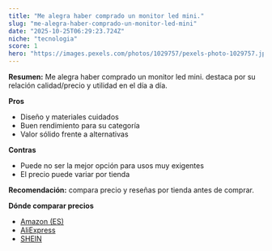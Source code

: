 ```yaml
---
title: "Me alegra haber comprado un monitor led mini."
slug: "me-alegra-haber-comprado-un-monitor-led-mini"
date: "2025-10-25T06:29:23.724Z"
niche: "tecnologia"
score: 1
hero: "https://images.pexels.com/photos/1029757/pexels-photo-1029757.jpeg?auto=compress&cs=tinysrgb&fit=crop&h=627&w=1200&auto=compress&cs=tinysrgb&w=1200&h=675&fit=crop"
---
```


**Resumen:** Me alegra haber comprado un monitor led mini. destaca por su relación calidad/precio y utilidad en el día a día.

**Pros**
- Diseño y materiales cuidados
- Buen rendimiento para su categoría
- Valor sólido frente a alternativas

**Contras**
- Puede no ser la mejor opción para usos muy exigentes
- El precio puede variar por tienda

**Recomendación:** compara precio y reseñas por tienda antes de comprar.

**Dónde comparar precios**
- [Amazon (ES)](https://www.amazon.es/s?k=Me%20alegra%20haber%20comprado%20un%20monitor%20led%20mini.&tag=teknovashop25-21)
- [AliExpress](https://www.aliexpress.com/wholesale?SearchText=Me%20alegra%20haber%20comprado%20un%20monitor%20led%20mini.)
- [SHEIN](https://www.shein.com/pdsearch/Me%20alegra%20haber%20comprado%20un%20monitor%20led%20mini.)